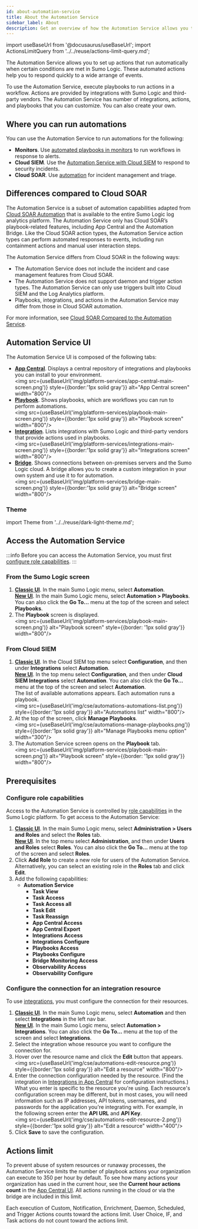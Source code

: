 ```yaml
---
id: about-automation-service
title: About the Automation Service
sidebar_label: About
description: Get an overview of how the Automation Service allows you to automate actions. 
---
```


import useBaseUrl from '@docusaurus/useBaseUrl';
import ActionsLimitQuery from '../../reuse/actions-limit-query.md';

The Automation Service allows you to set up actions that run automatically when certain conditions are met in Sumo Logic. These automated actions help you to respond quickly to a wide arrange of events. 

To use the Automation Service, execute playbooks to run actions in a workflow. Actions are provided by integrations with Sumo Logic and third-party vendors. The Automation Service has number of integrations, actions, and playbooks that you can customize. You can also create your own.

## Where you can run automations

You can use the Automation Service to run automations for the following:
* **Monitors**. Use [automated playbooks in monitors](/docs/alerts/monitors/use-playbooks-with-monitors) to run workflows in response to alerts. 
* **Cloud SIEM**. Use the [Automation Service with Cloud SIEM](/docs/cse/automation/about-automation-service-and-cloud-siem) to respond to security incidents.
* **Cloud SOAR**. Use [automation](/docs/cloud-soar/automation/) for incident management and triage. 

## Differences compared to Cloud SOAR

The Automation Service is a subset of automation capabilities adapted from [Cloud SOAR Automation](/docs/cloud-soar/automation/) that is available to the entire Sumo Logic log analytics platform. The Automation Service only has Cloud SOAR’s playbook-related features, including App Central and the Automation Bridge. Like the Cloud SOAR action types, the Automation Service action types can perform automated responses to events, including run containment actions and manual user interaction steps. 

The Automation Service differs from Cloud SOAR in the following ways:
* The Automation Service does not include the incident and case management features from Cloud SOAR.
* The Automation Service does not support daemon and trigger action types. The Automation Service can only use triggers built into Cloud SIEM and the Log Analytics platform. 
* Playbooks, integrations, and actions in the Automation Service may differ from those in Cloud SOAR automation. 

For more information, see [Cloud SOAR Compared to the Automation Service](/docs/cloud-soar/compared-to-automation-service/).

## Automation Service UI

The Automation Service UI is composed of the following tabs:
* [**App Central**](/docs/platform-services/automation-service/automation-service-app-central). Displays a central repository of integrations and playbooks you can install to your environment.<br/><img src={useBaseUrl('img/platform-services/app-central-main-screen.png')} style={{border:'1px solid gray'}} alt="App Central screen" width="800"/> 
* [**Playbook**](/docs/platform-services/automation-service/automation-service-playbooks). Shows playbooks, which are workflows you can run to perform automations. <br/><img src={useBaseUrl('img/platform-services/playbook-main-screen.png')} style={{border:'1px solid gray'}} alt="Playbook screen" width="800"/>
* [**Integration**](/docs/platform-services/automation-service/automation-service-integrations.md). Lists integrations with Sumo Logic and third-party vendors that provide actions used in playbooks. <br/><img src={useBaseUrl('img/platform-services/integrations-main-screen.png')} style={{border:'1px solid gray'}} alt="Integrations screen" width="800"/>
* [**Bridge**](/docs/platform-services/automation-service/automation-service-bridge.md). Shows connections between on-premises servers and the Sumo Logic cloud. A bridge allows you to create a custom integration in your own system and use it to for automation. <br/><img src={useBaseUrl('img/platform-services/bridge-main-screen.png')} style={{border:'1px solid gray'}} alt="Bridge screen" width="800"/>

### Theme

import Theme from '../../reuse/dark-light-theme.md';

<Theme/>

## Access the Automation Service

:::info
Before you can access the Automation Service, you must first [configure role capabilities](#configure-role-capabilities).
:::

### From the Sumo Logic screen

1. [**Classic UI**](/docs/get-started/sumo-logic-ui-classic).  In the main Sumo Logic menu, select **Automation**. <br/>[**New UI**](/docs/get-started/sumo-logic-ui). In the main Sumo Logic menu, select **Automation > Playbooks**. You can also click the **Go To...** menu at the top of the screen and select **Playbooks**.  
1. The **Playbook** screen is displayed. <br/><img src={useBaseUrl('img/platform-services/playbook-main-screen.png')} alt="Playbook screen" style={{border: '1px solid gray'}} width="800"/>

### From Cloud SIEM

1. [**Classic UI**](/docs/get-started/sumo-logic-ui-classic). In the Cloud SIEM top menu select **Configuration**, and then under **Integrations** select **Automation**. <br/>[**New UI**](/docs/get-started/sumo-logic-ui). In the top menu select **Configuration**, and then under **Cloud SIEM Integrations** select **Automation**. You can also click the **Go To...** menu at the top of the screen and select **Automation**.  <br/>The list of available automations appears. Each automation runs a playbook.<br/><img src={useBaseUrl('img/cse/automations-automations-list.png')} style={{border:'1px solid gray'}} alt="Automations list" width="800"/>
1. At the top of the screen, click **Manage Playbooks**.<br/><img src={useBaseUrl('img/cse/automations-manage-playbooks.png')} style={{border:'1px solid gray'}} alt="Manage Playbooks menu option" width="300"/>
1. The Automation Service screen opens on the **Playbook** tab. <br/><img src={useBaseUrl('img/platform-services/playbook-main-screen.png')} alt="Playbook screen" style={{border: '1px solid gray'}} width="800"/>

## Prerequisites

### Configure role capabilities

Access to the Automation Service is controlled by [role capabilities](/docs/manage/users-roles/roles/role-capabilities) in the Sumo Logic platform. To get access to the Automation Service:
1. [**Classic UI**](/docs/get-started/sumo-logic-ui-classic).  In the main Sumo Logic menu, select **Administration > Users and Roles** and select the **Roles** tab. <br/>[**New UI**](/docs/get-started/sumo-logic-ui). In the top menu select **Administration**, and then under **Users and Roles** select **Roles**. You can also click the **Go To...** menu at the top of the screen and select **Roles**.  
1. Click **Add Role** to create a new role for users of the Automation Service. Alternatively, you can select an existing role in the **Roles** tab and click **Edit**.
1. Add the following capabilities:
   * **Automation Service**
      * **Task View**
      * **Task Access**
      * **Task Access all**
      * **Task Edit**
      * **Task Reassign**
      * **App Central Access**
      * **App Central Export**
      * **Integrations Access**
      * **Integrations Configure**
      * **Playbooks Access**
      * **Playbooks Configure**
      * **Bridge Monitoring Access**
      * **Observability Access**
      * **Observability Configure**

### Configure the connection for an integration resource

To use [integrations](/docs/platform-services/automation-service/automation-service-integrations), you must configure the connection for their resources. 
1. [**Classic UI**](/docs/get-started/sumo-logic-ui-classic).  In the main Sumo Logic menu, select **Automation** and then select **Integrations** in the left nav bar. <br/>[**New UI**](/docs/get-started/sumo-logic-ui). In the main Sumo Logic menu, select **Automation > Integrations**. You can also click the **Go To...** menu at the top of the screen and select **Integrations**.  
1. Select the integration whose resource you want to configure the connection for. 
1. Hover over the resource name and click the **Edit** button that appears.<br/><img src={useBaseUrl('img/cse/automations-edit-resource.png')} style={{border:'1px solid gray'}} alt="Edit a resource" width="800"/> 
1. Enter the connection configuration needed by the resource. (Find the integration in [Integrations in App Central](/docs/platform-services/automation-service/app-central/integrations/) for configuration instructions.)<br/>What you enter is specific to the resource you're using. Each resource's configuration screen may be different, but in most cases, you will need information such as IP addresses, API tokens, usernames, and passwords for the application you're integrating with. For example, in the following screen enter the **API URL** and **API Key**. <br/><img src={useBaseUrl('img/cse/automations-edit-resource-2.png')} style={{border:'1px solid gray'}} alt="Edit a resource" width="400"/> 
1. Click **Save** to save the configuration. 

## Actions limit

To prevent abuse of system resources or runaway processes, the Automation Service limits the number of playbook actions your organization can execute to 350 per hour by default. To see how many actions your organization has used in the current hour, see the **Current hour actions count** in the [App Central UI](/docs/platform-services/automation-service/automation-service-app-central/#app-central-ui). All actions running in the cloud or via the bridge are included in this limit.

<ActionsLimitQuery/>

Each execution of Custom, Notification, Enrichment, Daemon, Scheduled, and Trigger Actions counts toward the actions limit. User Choice, IF, and Task actions do not count toward the actions limit.
